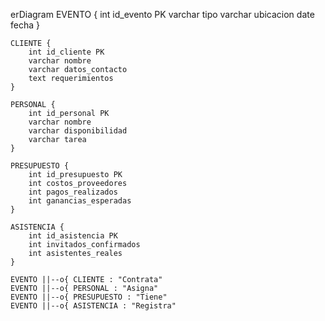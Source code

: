 erDiagram
    EVENTO {
        int id_evento PK
        varchar tipo
        varchar ubicacion
        date fecha
    }

    CLIENTE {
        int id_cliente PK
        varchar nombre
        varchar datos_contacto
        text requerimientos
    }

    PERSONAL {
        int id_personal PK
        varchar nombre
        varchar disponibilidad
        varchar tarea
    }

    PRESUPUESTO {
        int id_presupuesto PK
        int costos_proveedores
        int pagos_realizados
        int ganancias_esperadas
    }

    ASISTENCIA {
        int id_asistencia PK
        int invitados_confirmados
        int asistentes_reales
    }

    EVENTO ||--o{ CLIENTE : "Contrata"
    EVENTO ||--o{ PERSONAL : "Asigna"
    EVENTO ||--o{ PRESUPUESTO : "Tiene"
    EVENTO ||--o{ ASISTENCIA : "Registra"
